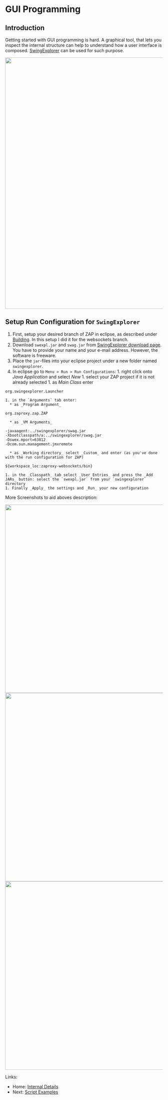 # GUI Programming
## Introduction

Getting started with GUI programming is hard. A graphical tool, that lets you inspect the internal structure can help to understand how a user interface is composed. [SwingExplorer](http://www.swingexplorer.com) can be used for such purpose.

<img src='https://raw.githubusercontent.com/wiki/zaproxy/zaproxy/images/swing-explorer_application.png' width='800' />


## Setup Run Configuration for `SwingExplorer`

  1. First, setup your desired branch of ZAP in eclipse, as described under [Building](Building). In this setup I did it for the websockets branch.
  1. Download `swexpl.jar` and `swag.jar` from [SwingExplorer download page](http://www.swingexplorer.com/?page=download). You have to provide your name and your e-mail address. However, the software is freeware.
  1. Place the `jar`-files into your eclipse project under a new folder named `swingexplorer`.
  1. In eclipse go to `Menu > Run > Run Configurations`:
    1. right click onto _Java Application_ and select _New_
    1. select your ZAP project if it is not already selected
    1. as _Main Class_ enter
```
org.swingexplorer.Launcher
```
    1. in the `Arguments` tab enter:
      * as _Program Argument_
```
org.zaproxy.zap.ZAP
```
      * as _VM Arguments_
```
-javaagent:../swingexplorer/swag.jar
-Xbootclasspath/a:../swingexplorer/swag.jar
-Dswex.mport=63812
-Dcom.sun.management.jmxremote
```
      * as _Working directory_ select _Custom_ and enter (as you've done with the run configuration for ZAP)
```
${workspace_loc:zaproxy-websockets/bin}
```
    1. in the _Classpath_ tab select _User Entries_ and press the _Add JARs_ button: select the `swexpl.jar` from your `swingexplorer` directory
    1. Finally _Apply_ the settings and _Run_ your new configuration

More Screenshots to aid aboves description:

<img src='https://raw.githubusercontent.com/wiki/zaproxy/zaproxy/images/swing-explorer_main.png' width='600' />

<img src='https://raw.githubusercontent.com/wiki/zaproxy/zaproxy/images/swing-explorer_arguments.png' width='600' />

<img src='https://raw.githubusercontent.com/wiki/zaproxy/zaproxy/images/swing-explorer_classpath.png' width='600' />


Links:
  * Home: [Internal Details](InternalDetails)
  * Next: [Script Examples](InternalScripting)